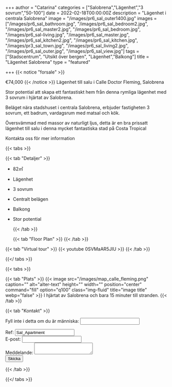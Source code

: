 +++
author = "Catarina"
categories = ["Salobrena","Lägenhet","3 sovrum","50-100"]
date = 2022-02-18T00:00:00Z
description = "Lägenhet i centrala Salobrena"
image = "/images/pr6_sal_outer1400.jpg"
images = ["/images/pr6_sal_bathroom.jpg", "/images/pr6_sal_bedroom2.jpg", "/images/pr6_sal_master2.jpg", "/images/pr6_sal_bedroom.jpg", "/images/pr6_sal-living.jpg", "/images/pr6_sal_master.jpg", "/images/pr6_sal_kitchen2.jpg", "/images/pr6_sal_kitchen.jpg", "/images/pr3_sal_town.jpg", "/images/pr6_sal_living2.jpg", "/images/pr6_sal_outer.jpg", "/images/pr6_sal_view.jpg"]
tags = ["Stadscentrum", "Utsikt över bergen", "Lägenhet","Balkong"]
title = "Lägenhet Salobrena"
type = "featured"

+++
{{< notice "forsale" >}}

€74,000 {{< /notice >}} Lägenhet till salu i Calle Doctor Fleming, Salobrena

Stor potential att skapa ett fantastiskt hem från denna rymliga lägenhet med 3 sovrum i hjärtat av Salobrena.

Beläget nära stadshuset i centrala Salobrena, erbjuder fastigheten 3 sovrum, ett badrum, vardagsrum med matsal och kök.

Översvämmad med massor av naturligt ljus, detta är en bra prissatt lägenhet till salu i denna mycket fantastiska stad på Costa Tropical

Kontakta oss för mer information

{{< tabs >}}

{{< tab "Detaljer" >}}

* 82&#x33A1;
* Lägenhet
* 3 sovrum
* Centralt belägen
* Balkong
* Stor potential

  {{< /tab >}}

  {{< tab "Floor Plan" >}}  {{< /tab >}}

{{< tab "Virtual tour" >}} {{< youtube 0SVMaAR5JIU >}} {{< /tab >}}

{{</ tabs >}}

{{< tabs >}}

{{< tab "Plats" >}} {{< image src="/images/map_calle_fleming.png" caption="" alt="alter-text" height="" width="" position="center" command="fill" option="q100" class="img-fluid" title="image title" webp="false" >}} I hjärtat av Salobrena och bara 15 minuter till stranden. {{< /tab >}}

{{< tab "Kontakt" >}} <form name="propertyContact" method="POST" netlify-honeypot="bot-field" data-netlify="true">
<div class="form-group">
<p class="d-none"><label>Fyll inte i detta om du är människa: <input name="bot-field" /></label></p>
</div>
<div class="form-group">
<label>Ref: <input name="property-ref" class="form-control" value="Sal_Apartment" readonly/></label>
</div>
<div class="form-group">
<label>E-post: <input type="text" class="form-control" name="email" /></label>
</div>
<div class="form-group">
<label>Meddelande: </label> <textarea name="message" class="form-control"></textarea>
</div>
<button type="submit" class="btn btn-primary">Skicka</button>
</form> {{< /tab >}}

{{</ tabs >}}